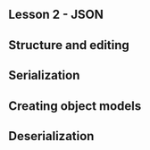 ## Lesson 2 - JSON

## Structure and editing

## Serialization

## Creating object models

## Deserialization